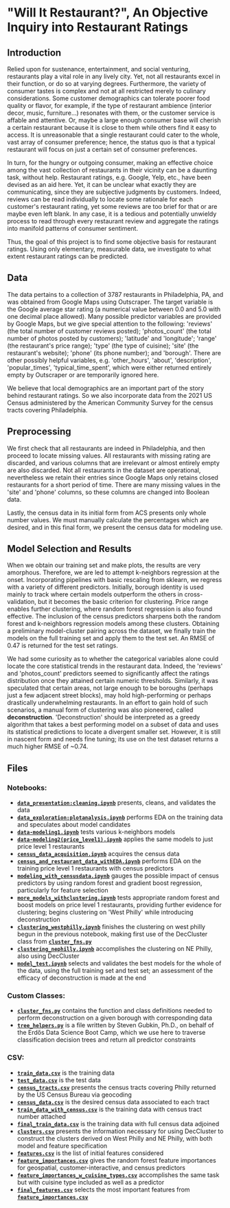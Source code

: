 # "Will It Restaurant?", An Objective Inquiry into Restaurant Ratings

## Introduction

Relied upon for sustenance, entertainment, and social venturing, restaurants play a vital role in any lively city. Yet, not all restaurants excel in their function, 
or do so at varying degrees. Furthermore, the variety of consumer tastes is complex and not at all restricted merely to culinary considerations. Some customer 
demographics can tolerate poorer food quality or flavor, for example, if the type of restaurant ambience (interior decor, music, furniture...) resonates with them, or the customer service is affable and attentive. Or, maybe a large enough consumer base will cherish a certain restaurant because it is close to them while others
find it easy to access. It is unreasonable that a single restaurant could cater to the whole, vast array of consumer preference; hence, the status quo is that a 
typical restaurant will focus on just a certain set of consumer preferences. 

In turn, for the hungry or outgoing consumer, making an effective choice among the vast collection of restaurants in their vicinity can be a daunting
task, without help. Restaurant ratings, e.g. Google, Yelp, etc., have been devised as an aid here. Yet, it can be unclear what exactly they are communicating,
since they are subjective judgments by customers. Indeed, reviews can be read individually to locate some rationale for each customer's restaurant rating, yet 
some reviews are too brief for that or are maybe even left blank. In any case, it is a tedious and potentially unwieldy process to read through every restaurant review and aggregate the ratings into manifold patterns of consumer sentiment.

Thus, the goal of this project is to find some objective basis for restaurant ratings. Using only elementary, measurable data, we investigate to what extent restaurant ratings can be predicted.

## Data

The data pertains to a collection of 3787 restaurants in Philadelphia, PA, and was obtained from Google Maps using Outscraper. The target variable is the Google 
average star rating (a numerical value between 0.0 and 5.0 with one decimal place allowed). Many possible predictor variables are provided by Google Maps, but we 
give special attention to the following: 'reviews' (the total number of customer reviews posted); 'photos_count' (the total number of photos posted by customers); 
'latitude' and 'longitude'; 'range' (the restaurant's price range); 'type' (the type of cuisine); 'site' (the restaurant's website); 'phone' (its phone number);
and 'borough'. There are other possibly helpful variables, e.g. 'other_hours', 'about', 'description', 'popular_times', 'typical_time_spent', which were either returned 
entirely empty by Outscraper or are temporarily ignored here.

We believe that local demographics are an important part of the story behind restaurant ratings. So we also incorporate data from the 2021 US Census administered by
the American Community Survey for the census tracts covering Philadelphia. 

## Preprocessing

We first check that all restaurants are indeed in Philadelphia, and then proceed to locate missing values. All restaurants with missing rating are discarded, and
various columns that are irrelevant or almost entirely empty are also discarded. Not all restaurants in the dataset are operational, nevertheless we retain their 
entries since Google Maps only retains closed restaurants for a short period of time. There are many missing values in the 'site' and 'phone' columns, so these 
columns are changed into Boolean data.

Lastly, the census data in its initial form from ACS presents only whole number values. We must manually calculate the percentages which are desired, and in this
final form, we present the census data for modeling use.


## Model Selection and Results

When we obtain our training set and make plots, the results are very amorphous. Therefore, we are led to attempt k-neighbors regression at the onset. Incorporating
pipelines with basic rescaling from sklearn, we regress with a variety of different predictors. Initially, borough identity is used mainly to track where certain 
models outperform the others in cross-validation, but it becomes the basic criterion for clustering. Price range enables further clustering, where random forest
regression is also found effective. The inclusion of the census predictors sharpens both the random forest and k-neighbors regression models among these clusters. 
Obtaining a preliminary model-cluster pairing across the dataset, we finally train the models on the full training set and apply them to the test set. An RMSE of 0.47
is returned for the test set ratings.

We had some curiosity as to whether the categorical variables alone could locate the core statistical trends in the restaurant data. Indeed, the 'reviews' and
'photos_count' predictors seemed to significantly affect the ratings distribution once they attained certain numeric thresholds. Similarly, it was speculated that
certain areas, not large enough to be boroughs (perhaps just a few adjacent street blocks), may hold high-performing or perhaps drastically underwhelming restaurants.
In an effort to gain hold of such scenarios, a manual form of clustering was also pioneered, called **deconstruction**. 'Deconstruction' should be interpreted as a greedy algorithm that takes a best performing model on a subset of data and uses its statistical predictions to locate a divergent smaller set. However, it is still in nascent form and needs fine
tuning; its use on the test dataset returns a much higher RMSE of ~0.74.

## Files

### Notebooks:

* __[`data_presentation:cleaning.ipynb`](https://github.com/ddkempiii/Will-It-Restaurant/blob/main/data_presentation%3Acleaning.ipynb)__ presents, cleans, and validates the data
* __[`data_exploration:plotanalysis.ipynb`](https://github.com/ddkempiii/Will-It-Restaurant/blob/main/data_exploration%3Aplotanalysis.ipynb)__ performs EDA on the training data and speculates about model candidates
* __[`data-modeling1.ipynb`](https://github.com/ddkempiii/Will-It-Restaurant/blob/main/initial_modeling/data-modeling1.ipynb)__ tests various k-neighbors models
* __[`data-modeling2(price_level1).ipynb`](https://github.com/ddkempiii/Will-It-Restaurant/blob/main/initial_modeling/data-modeling2(price_level1).ipynb)__ applies the same models to just price level 1 restaurants
* __[`census_data_acquisition.ipynb`](https://github.com/ddkempiii/Will-It-Restaurant/blob/main/census_data_acquisition.ipynb)__ acquires the census data
* __[`census_and_restaurant_data_withEDA.ipynb`](https://github.com/ddkempiii/Will-It-Restaurant/blob/main/census_and_restaurant_data_withEDA.ipynb)__ performs EDA on the training price level 1 restaurants with census predictors
* __[`modeling_with_censusdata.ipynb`](https://github.com/ddkempiii/Will-It-Restaurant/blob/main/initial_modeling/modeling_with_censusdata.ipynb)__ gauges the possible impact of census predictors by using random forest and gradient boost regression, particularly for feature selection
* __[`more_models_withclustering.ipynb`](https://github.com/ddkempiii/Will-It-Restaurant/blob/main/cluster_modeling/more_models_withclustering.ipynb)__ tests appropriate random forest and boost models on price level 1 restaurants, providing further evidence for clustering; begins clustering on 'West Philly' while introducing deconstruction
* __[`clustering_westphilly.ipynb`](https://github.com/ddkempiii/Will-It-Restaurant/blob/main/cluster_modeling/clustering_westphilly.ipynb)__ finishes the clustering on west philly begun in the previous notebook, making first use of the DecCluster class from __[`cluster_fns.py`](https://github.com/ddkempiii/Will-It-Restaurant/blob/main/cluster_fns.py)__
* __[`clustering_nephilly.ipynb`](https://github.com/ddkempiii/Will-It-Restaurant/blob/main/cluster_modeling/clustering_nephilly.ipynb)__ accomplishes the clustering on NE Philly, also using DecCluster
* __[`model_test.ipynb`](https://github.com/ddkempiii/Will-It-Restaurant/blob/main/model_test.ipynb)__ selects and validates the best models for the whole of the data, using the full training set and test set; an assessment of the efficacy of deconstruction is made at the end

### Custom Classes:

* __[`cluster_fns.py`](https://github.com/ddkempiii/Will-It-Restaurant/blob/main/cluster_fns.py)__ contains the function and class definitions needed to perform deconstruction on a given borough with corresponding data
* __[`tree_helpers.py`](https://github.com/ddkempiii/Will-It-Restaurant/blob/main/tree_helpers.py)__ is a file written by Steven Gubkin, Ph.D., on behalf of the Erdős Data Science Boot Camp, which we use here to traverse classification decision trees and return all predictor constraints

### CSV:

* __[`train_data.csv`](https://github.com/ddkempiii/Will-It-Restaurant/blob/main/data_files/train_data.csv)__ is the training data
* __[`test_data.csv`](https://github.com/ddkempiii/Will-It-Restaurant/blob/main/data_files/test_data.csv)__ is the test data
* __[`census_tracts.csv`](https://github.com/ddkempiii/Will-It-Restaurant/blob/main/data_files/census_tracts.csv)__ presents the census tracts covering Philly returned by the US Census Bureau via geocoding
* __[`census_data.csv`](https://github.com/ddkempiii/Will-It-Restaurant/blob/main/data_files/census_data.csv)__ is the desired census data associated to each tract
* __[`train_data_with_census.csv`](https://github.com/ddkempiii/Will-It-Restaurant/blob/main/data_files/train_data_with_census.csv)__ is the training data with census tract number attached
* __[`final_train_data.csv`](https://github.com/ddkempiii/Will-It-Restaurant/blob/main/data_files/final_train_data.csv)__ is the training data with full census data adjoined
* __[`clusters.csv`](https://github.com/ddkempiii/Will-It-Restaurant/blob/main/cluster_modeling/clusters.csv)__ presents the information necessary for using DecCluster to construct the clusters derived on West Philly and NE Philly, with both model and feature specification
* __[`features.csv`](https://github.com/ddkempiii/Will-It-Restaurant/blob/main/feature_selection/features.csv)__ is the list of initial features considered
* __[`feature_importances.csv`](https://github.com/ddkempiii/Will-It-Restaurant/blob/main/feature_selection/feature_importances.csv)__ gives the random forest feature importances for geospatial, customer-interactive, and census predictors
* __[`feature_importances_w_cuisine_types.csv`](https://github.com/ddkempiii/Will-It-Restaurant/blob/main/feature_selection/feature_importances_w_cuisine_types.csv)__ accomplishes the same task but with cuisine type included as well as a predictor
* __[`final_features.csv`](https://github.com/ddkempiii/Will-It-Restaurant/blob/main/feature_selection/final_features.csv)__ selects the most important features from __[`feature_importances.csv`](https://github.com/ddkempiii/Will-It-Restaurant/blob/main/feature_selection/feature_importances.csv)__
